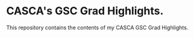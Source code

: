 # CASCA's GSC Grad Highlights.

This repository contains the contents of my CASCA GSC Grad Highlights.
